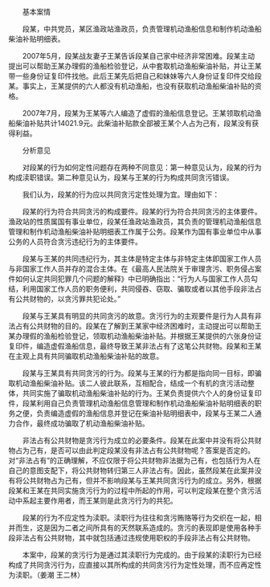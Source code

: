 　　基本案情

　　段某，中共党员，某区渔政站渔政员，负责管理机动渔船信息和制作机动渔船柴油补贴明细表。

　　2007年5月，段某战友妻子王某告诉段某自己家中经济非常困难。段某主动提出可以帮助王某办理假的渔船检验登记，从中套取机动渔船柴油补贴，并让王某带一些身份证复印件找他。此后王某先后把自己和妹妹等六人身份证复印件交给段某。事实上，王某提供的六人都没有机动渔船，也没有获取机动渔船柴油补贴的资格。

　　2007年7月，段某为王某等六人编造了虚假的渔船信息登记。王某领取机动渔船柴油补贴共计14021.9元。此柴油补贴款全部被王某个人占为己有，段某没有获得利益。

　　分析意见

　　对段某的行为如何定性问题存在两种不同意见：第一种意见认为，段某的行为构成渎职错误。第二种意见认为，段某与王某的行为构成共同贪污错误。

　　我们认为，段某的行为应以共同贪污定性处理为宜。理由如下：

　　段某的行为符合共同贪污的构成要件。段某的行为符合共同贪污的主体要件。渔政站的性质属国有事业单位，段某任渔政站渔政员，其负责的管理机动渔船信息管理和制作机动渔船柴油补贴明细表工作属于公务。段某作为国有事业单位中从事公务的人员符合贪污违纪行为的主体要件。

　　段某与王某的共同违纪行为，其主体是特定主体与非特定主体即国家工作人员与非国家工作人员并存的混合主体。在《最高人民法院关于审理贪污、职务侵占案件如何认定共同犯罪几个问题的解释》中已明确指出：“行为人与国家工作人员勾结，利用国家工作人员的职务便利，共同侵吞、窃取、骗取或者以其他手段非法占有公共财物的，以贪污罪共犯论处。”

　　段某与王某具有明显的共同贪污的故意。贪污行为的主观要件是行为人具有非法占有公共财物的目的。段某在了解到王某家中经济困难时，主动提出可以帮助王某办理假的渔船检验登记，领取机动渔船柴油补贴。并根据王某提供的六张身份证复印件，编造虚假渔船信息，最终导致王某非法占有了这笔公共财物。段某和王某在主观上具有共同骗取机动渔船柴油补贴的故意。

　　段某与王某具有共同贪污的行为。段某与王某的行为都是指向同一目标，即骗取机动渔船柴油补贴。该二人彼此联系，互相配合，结成一个有机的贪污活动整体，共同实施了骗取机动渔船柴油补贴的行为。王某负责提供六个人的身份证复印件，段某利用自己负责管理机动渔船信息管理和制作机动渔船柴油补贴明细表的职务之便，负责编造虚假的渔船信息并登记在柴油补贴明细表中，段某与王某二人通力合作，最终成功骗取了机动渔船柴油补贴。

　　非法占有公共财物是贪污行为成立的必要条件。段某在此案中并没有将公共财物占为己有，是否可以由此判定段某没有非法占有公共财物呢？答案是否定的。对“非法占有”的正确理解，不应仅限于将公共财物非法据为己有，也包括行为人在自己的意图支配下，将公共财物转归第三人非法占有。因此，虽然段某在此案并没有将公共财物占为己有，但并不影响段某与王某共同贪污行为的成立。另外，根据段某和王某在共同实施贪污行为的过程中所起的作用，可以判定段某在整个贪污活动中系起主要作用者，而王某则是此贪污行为的共犯。

　　段某的行为不应定性为渎职。渎职行为往往和贪污贿赂等行为交织在一起，相并而生，这是因为二者之间所具有的天然联系造成的。贪污的表现即是使用各种手段非法占有公共财物，其中就包括通过违规使用职权的手段非法占有公共财物。

　　本案中，段某的贪污行为是通过其渎职行为完成的。由于段某的渎职行为已经构成了共同贪污行为，应直接以其所构成的共同贪污行为定性处理，而不应再定性为渎职。（姜潮 王二林）